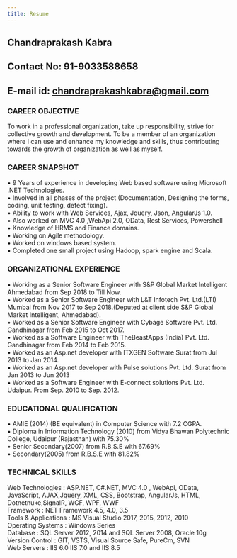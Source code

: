 ```yaml
---
title: Resume
---
```

## Chandraprakash Kabra <br/>
## Contact No: 91-9033588658<br/>
## E-mail id: chandraprakashkabra@gmail.com<br/>

### CAREER OBJECTIVE

To work in a professional organization, take up responsibility, strive for collective growth and development.
To be a member of an organization where I can use and enhance my knowledge and skills, thus contributing towards the growth of organization as well as myself.

### CAREER SNAPSHOT
•	9 Years of experience in developing Web based software using Microsoft .NET Technologies.<br/>
•	Involved in all phases of the project (Documentation, Designing the forms, coding, unit testing, defect fixing).<br/>
•	Ability to work with Web Services, Ajax, Jquery, Json, AngularJs 1.0.<br/>
•	Also worked on MVC 4.0 ,WebApi 2.0, OData, Rest Services, Powershell<br/>
•	Knowledge of HRMS and Finance domains.<br/>
•	Working on Agile methodology.<br/>
•	Worked on windows based system.<br/>
•	Completed one small project using Hadoop, spark engine and Scala.

### ORGANIZATIONAL EXPERIENCE
•	Working as a Senior Software Engineer with S&P Global Market Intelligent Ahmedabad from Sep 2018 to Till Now.<br/>
•	Worked as a Senior Software Engineer with L&T Infotech Pvt. Ltd.(LTI) Mumbai from Nov 2017 to Sep 2018.(Deputed at client side S&P    Global Market Intelligent, Ahmedabad).<br/>
•	Worked as a Senior Software Engineer with Cybage Software Pvt. Ltd. Gandhinagar from Feb 2015 to Oct 2017.<br/>
•	Worked as a Software Engineer with TheBeastApps (India) Pvt. Ltd. Gandhinagar from Feb 2014 to Feb 2015.<br/>
•	Worked as an Asp.net developer with ITXGEN Software Surat from Jul 2013 to Jan 2014.<br/>
•	Worked as an Asp.net developer with Pulse solutions Pvt. Ltd. Surat from Jan 2013 to Jun 2013<br/>
•	Worked as a Software Engineer with E-connect solutions Pvt. Ltd. Udaipur. From Sep. 2010 to Sep. 2012.<br/>

### EDUCATIONAL QUALIFICATION

•	AMIE (2014) (BE equivalent) in Computer Science with 7.2 CGPA.<br/>
•	Diploma in Information Technology (2010) from Vidya Bhawan Polytechnic College, Udaipur (Rajasthan)  with 75.30%<br/>
•	Senior Secondary(2007) from R.B.S.E with 67.69%<br/>
•	Secondary(2005) from R.B.S.E with 81.82%<br/>
### TECHNICAL SKILLS

Web Technologies        :    ASP.NET, C#.NET, MVC 4.0 , WebApi, OData, JavaScript, AJAX,Jquery, XML, CSS, Bootstrap, AngularJs, HTML,                                Dotnetnuke,SignalR, WCF, WPF, WWF<br/>
Framework               :    NET Framework 4.5, 4.0, 3.5<br/>
Tools & Applications    :    MS Visual Studio 2017, 2015, 2012, 2010<br/>
Operating Systems       :    Windows Series<br/>
Database                :    SQL Server 2012, 2014 and SQL Server 2008, Oracle 10g<br/>
Version Control         :    GIT, VSTS, Visual Source Safe, PureCm, SVN<br/>
Web Servers             :    IIS 6.0 IIS 7.0 and IIS 8.5<br/>

